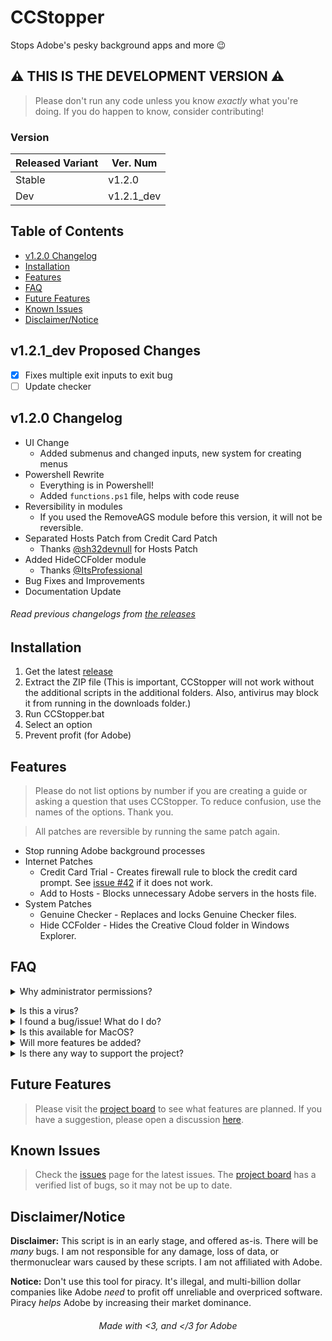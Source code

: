 # CCStopper <!-- omit in toc --> 
Stops Adobe's pesky background apps and more 😉
## ⚠️ THIS IS THE DEVELOPMENT VERSION ⚠️ <!-- omit in toc --> 
> Please don't run any code unless you know *exactly* what you're doing. If you do happen to know, consider contributing!

### Version
| Released Variant     | Ver. Num    |
|-------------|-------------|
| Stable      | v1.2.0      |
| Dev      | v1.2.1_dev      |

## Table of Contents <!-- omit in toc -->
- [v1.2.0 Changelog](#v120-changelog)
- [Installation](#installation)
- [Features](#features)
- [FAQ](#faq)
- [Future Features](#future-features)
- [Known Issues](#known-issues)
- [Disclaimer/Notice](#disclaimernotice)

## v1.2.1_dev Proposed Changes
- [x] Fixes multiple exit inputs to exit bug
- [ ] Update checker 

## v1.2.0 Changelog

- UI Change
  - Added submenus and changed inputs, new system for creating menus
- Powershell Rewrite
  - Everything is in Powershell!
  - Added `functions.ps1` file, helps with code reuse
- Reversibility in modules
  - If you used the RemoveAGS module before this version, it will not be reversible.  
- Separated Hosts Patch from Credit Card Patch
  - Thanks [@sh32devnull](https://github.com/sh32devnull) for Hosts Patch
- Added HideCCFolder module
  - Thanks [@ItsProfessional](https://github.com/ItsProfessional)
- Bug Fixes and Improvements
- Documentation Update
###### Read previous changelogs from [the releases](https://github.com/eaaasun/CCStopper/releases) <!-- omit in toc -->


## Installation

1. Get the latest [release](https://github.com/eaaasun/CCStopper/releases/latest)
2. Extract the ZIP file (This is important, CCStopper will not work without the additional scripts in the additional folders. Also, antivirus may block it from running in the downloads folder.)
3. Run CCStopper.bat
4. Select an option
5. Prevent profit (for Adobe)

## Features
> Please do not list options by number if you are creating a guide or asking a question that uses CCStopper. To reduce confusion, use the names of the options. Thank you.

> All patches are reversible by running the same patch again.

- Stop running Adobe background processes
- Internet Patches
  - Credit Card Trial - Creates firewall rule to block the credit card prompt. See [issue #42](https://github.com/eaaasun/CCStopper/issues/42) if it does not work.
  - Add to Hosts - Blocks unnecessary Adobe servers in the hosts file.
- System Patches
  - Genuine Checker - Replaces and locks Genuine Checker files.
  - Hide CCFolder - Hides the Creative Cloud folder in Windows Explorer.

## FAQ
<details>
<summary>Why administrator permissions?</summary>

> This script needs those permissions to modify files and settings. CCStopper is fully open source for auditing.</details>

<details>
<summary>Is this a virus?</summary>

> Virus detections are false positives. CCStopper is fully open source for auditing.
</details>

<details>
<summary>I found a bug/issue! What do I do?</summary>

> Before submitting an issue, update to the latest version and check [the known issues](https://github.com/eaaasun/CCStopper/blob/main/README.md#known-issues) and existing issues. Please read through the issue form before submitting so the bug can be patched ASAP.
</details>

<details>
<summary>Is this available for MacOS?</summary>

> It is not available for MacOS, and I won't port it to MacOS as long as I use Windows. 
</details>

<details>
<summary>Will more features be added?</summary>

> Yes! They are in the Future Features section below. Open a discussion [here](https://github.com/eaaasun/CCStopper/discussions/new?category=feature-request) to suggest a feature.
</details>

<details>
<summary>Is there any way to support the project?</summary>

> Please donate your time! If you have Powershell/Batch knowledge, contribute to the project! If not, finding bugs and suggesting features is just as helpful!
</details>

## Future Features
> Please visit the [project board](https://github.com/users/eaaasun/projects/2) to see what features are planned. If you have a suggestion, please open a discussion [here](https://github.com/eaaasun/CCStopper/discussions/new?category=feature-request).

## Known Issues
> Check the [issues](https://github.com/eaaasun/CCStopper/issues) page for the latest issues. The [project board](https://github.com/users/eaaasun/projects/2) has a verified list of bugs, so it may not be up to date.

## Disclaimer/Notice

**Disclaimer:** This script is in an early stage, and offered as-is. There will be *many* bugs. I am not responsible for any damage, loss of data, or thermonuclear wars caused by these scripts. I am not affiliated with Adobe.

**Notice:** Don't use this tool for piracy. It's illegal, and multi-billion dollar companies like Adobe _need_ to profit off unreliable and overpriced software. Piracy _helps_ Adobe by increasing their market dominance.

<h6 align="center">Made with &lt;3, and &lt;/3 for Adobe</h6>
